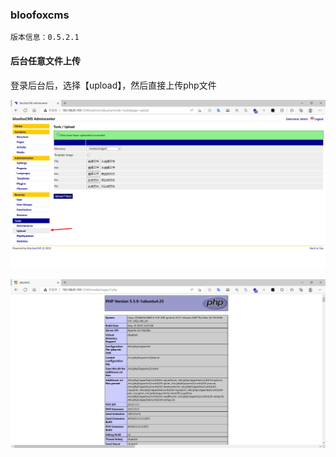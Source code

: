### bloofoxcms

```
版本信息：0.5.2.1
```

#### 后台任意文件上传

登录后台后，选择【upload】，然后直接上传php文件

![image-20221223105248334](images/image-20221223105248334.png)

![image-20221223105334418](images/image-20221223105334418.png)